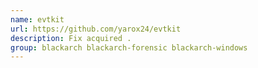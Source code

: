 ```yaml
---
name: evtkit
url: https://github.com/yarox24/evtkit
description: Fix acquired .
group: blackarch blackarch-forensic blackarch-windows
---
```

